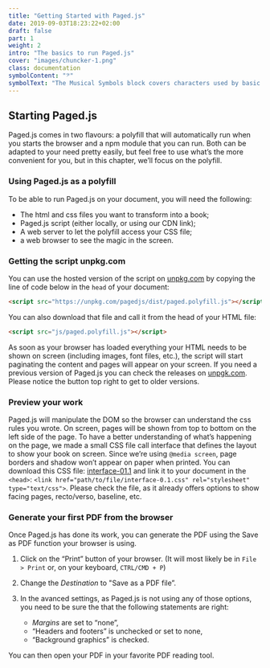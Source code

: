 ```yaml
---
title: "Getting Started with Paged.js"
date: 2019-09-03T18:23:22+02:00
draft: false
part: 1 
weight: 2
intro: "The basics to run Paged.js" 
cover: "images/chuncker-1.png"
class: documentation
symbolContent: "𝄢"
symbolText: "The Musical Symbols block covers characters used by basic Western musical notation and its antecedents (mensural notation and plainsong - or Gregorian - notation). [Read More](https://decodeunicode.org/en/scripts/musical_symbols#musical_symbols)"
---
```


## Starting Paged.js

Paged.js comes in two flavours: a polyfill that will automatically run when you starts the browser and a npm module that you can run. Both can be adapted to your need pretty easily, but feel free to use what’s the more convenient for you, but in this chapter, we’ll focus on the polyfill. 


### Using Paged.js as a polyfill

To be able to run Paged.js on your document, you will need the following:


- The html and css files you want to transform into a book;
- Paged.js script (either locally, or using our CDN link);
- A web server to let the polyfill access your CSS file;
- a web browser to see the magic in the screen.

### Getting the script unpkg.com

You can use the hosted version of the script on [unpkg.com](https://unpkg.com/pagedjs) by copying the line of code below in the `head` of your document:

```html
<script src="https://unpkg.com/pagedjs/dist/paged.polyfill.js"></script>
```


You can also download that file and call it from the head of your HTML file: 

```html
<script src="js/paged.polyfill.js"></script>
```


As soon as your browser has loaded everything your HTML needs to be shown on screen (including images, font files, etc.), the script will start paginating the content and pages will appear on your screen. If you need a previous version of Paged.js you can check the releases on [unpgk.com](https://unpkg.com/browse/pagedjs/). Please notice the button top right to get to older versions.

### Preview your work

Paged.js will manipulate the DOM so the browser can understand the css rules you wrote. On screen, pages will be shown from top to bottom on the left side of the page. To have a better understanding of what’s happening on the page, we made a small CSS file call interface that defines the layout to show your book on screen. Since we’re using `@media screen`, page borders and shadow won’t appear on paper when printed. You can download this CSS file: [interface-01.1](https://gitlab.pagedmedia.org/tools/pagedjs-documentation/blob/master/ressources/interface-0.1.css) and link it to your document in the `<head>`: `<link href="path/to/file/interface-0.1.css" rel="stylesheet" type="text/css">`. Please check the file, as it already offers options to show facing pages, recto/verso, baseline, etc. 


### Generate your first PDF from the browser

Once Paged.js has done its work, you can generate the PDF using the Save as PDF function your browser is using. 
1. Click on the “Print” button of your browser. (It will most likely be in `File > Print` or, on your keyboard, `CTRL/CMD + P`)

2. Change the _Destination_ to "Save as a PDF file”.

3. In the avanced settings, as Paged.js is not using any of those options, you need to be sure the that the following statements are right:
   - _Margins_ are set to “none”,
   - “Headers and footers” is unchecked or set to none,
   - “Background graphics” is checked.

You can then open your PDF in your favorite PDF reading tool.